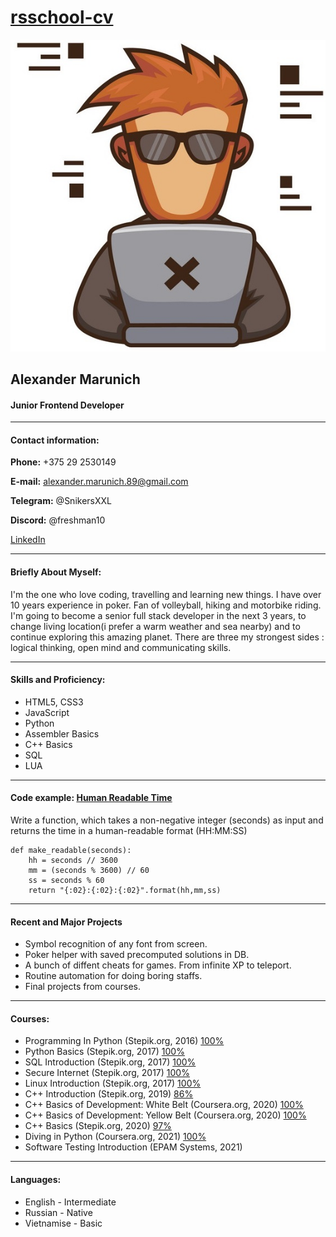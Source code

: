 # [rsschool-cv](https://github.com/freshman10/rsschool-cv/tree/gh-pages)

![me](monkey-ape-coder-logo-mascot-programmer-vector-28641464.jpg)

## Alexander Marunich

#### Junior Frontend Developer

---

#### Contact information:

**Phone:** +375 29 2530149

**E-mail:** alexander.marunich.89@gmail.com

**Telegram:** @SnikersXXL

**Discord:** @freshman10

[LinkedIn](https://www.linkedin.com/in/alexander-marunich/)

---

#### Briefly About Myself:

I'm the one who love coding, travelling and learning new things. I have over 10 years experience in poker. Fan of volleyball, hiking and motorbike riding. I'm going to become a senior full stack developer in the next 3 years, to change living location(i prefer a warm weather and sea nearby) and to continue exploring this amazing planet. There are three my strongest sides : logical thinking, open mind and communicating skills.

---

#### Skills and Proficiency:

- HTML5, CSS3
- JavaScript
- Python
- Assembler Basics
- C++ Basics
- SQL
- LUA

---

#### Code example: [Human Readable Time](https://www.codewars.com/kata/52685f7382004e774f0001f7)

Write a function, which takes a non-negative integer (seconds) as input and returns the time in a human-readable format (HH:MM:SS)

```
def make_readable(seconds):
    hh = seconds // 3600
    mm = (seconds % 3600) // 60
    ss = seconds % 60
    return "{:02}:{:02}:{:02}".format(hh,mm,ss)
```

---

#### Recent and Major Projects

- Symbol recognition of any font from screen.
- Poker helper with saved precomputed solutions in DB.
- A bunch of diffent cheats for games. From infinite XP to teleport.
- Routine automation for doing boring staffs.
- Final projects from courses.

---

#### Courses:

- Programming In Python (Stepik.org, 2016) [100%](https://stepik.org/cert/24544)
- Python Basics (Stepik.org, 2017) [100%](https://stepik.org/cert/69952)
- SQL Introduction (Stepik.org, 2017) [100%](https://stepik.org/cert/78086)
- Secure Internet (Stepik.org, 2017) [100%](https://stepik.org/cert/78330)
- Linux Introduction (Stepik.org, 2017) [100%](https://stepik.org/cert/82306)
- C++ Introduction (Stepik.org, 2019) [86%](https://stepik.org/cert/157615)
- C++ Basics of Development: White Belt (Coursera.org, 2020) [100%](https://www.coursera.org/account/accomplishments/certificate/JANLJLTQXPKN)
- C++ Basics of Development: Yellow Belt (Coursera.org, 2020) [100%](https://www.coursera.org/account/accomplishments/certificate/J34TPM7A6QGA)
- C++ Basics (Stepik.org, 2020) [97%](https://stepik.org/cert/833589)
- Diving in Python (Coursera.org, 2021) [100%](https://www.coursera.org/account/accomplishments/certificate/4YR2B9XPA95N)
- Software Testing Introduction (EPAM Systems, 2021)

---

#### Languages:

- English - Intermediate
- Russian - Native
- Vietnamise - Basic
